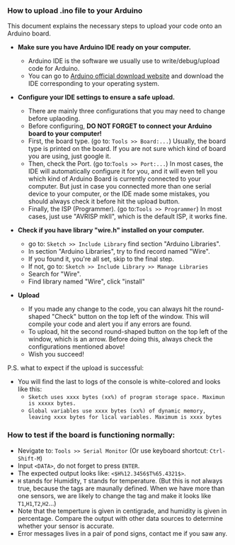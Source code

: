 ### How to upload .ino file to your Arduino
This document explains the necessary steps to upload your code onto an Arduino board.

* **Make sure you have Arduino IDE ready on your computer.**
  * Arduino IDE is the software we usually use to write/debug/upload code for Arduino.
  * You can go to [Arduino official download website](https://www.arduino.cc/en/Main/software) and download the IDE corresponding to your operating system.

* **Configure your IDE settings to ensure a safe upload.**
  * There are mainly three configurations that you may need to change before uplaoding.
  * Before configuring, **DO NOT FORGET to connect your Arduino board to your computer!**
  * First, the board type. (go to: `Tools >> Board:...`) Usually, the board type is printed on the board. If you are not sure which kind of board you are using, just google it.
  * Then, check the Port. (go to:`Tools >> Port:...`) In most cases, the IDE will automatically configure it for you, and it will even tell you which kind of Arduino Board is currently connected to your computer. But just in case you connected more than one serial device to your computer, or the IDE made some mistakes, you should always check it before hit the upload button.
  * Finally, the ISP (Programmer). (go to:`Tools >> Programmer`) In most cases, just use "AVRISP mkII", which is the default ISP, it works fine.

* **Check if you have library "wire.h" installed on your computer.**
  * go to: `Sketch >> Include Library` find section "Arduino Libraries".
  * In section "Arduino Libraries", try to find record named "Wire".
  * If you found it, you're all set, skip to the final step.
  * If not, go to: `Sketch >> Include Library >> Manage Libraries`
  * Search for "Wire".
  * Find library named "Wire", click "install"

* **Upload**
  * If you made any change to the code, you can always hit the round-shaped "Check" button on the top left of the window. This will compile your code and alert you if any errors are found.
  * To upload, hit the second round-shaped button on the top left of the window, which is an arrow. Before doing this, always check the configurations mentioned above!
  * Wish you succeed!

P.S. what to expect if the upload is successful:
* You will find the last to logs of the console is white-colored and looks like this:
  * `Sketch uses xxxx bytes (xx%) of program storage space. Maximun is xxxxx bytes.`
  * `Global variables use xxxx bytes (xx%) of dynamic memory, leaving xxxx bytes for lical variables. Maximum is xxxx bytes`

### How to test if the board is functioning normally:

* Nevigate to: `Tools >> Serial Monitor` (Or use keyboard shortcut: `Ctrl-Shift-M`)
* Input `<DATA>`, do not forget to press `ENTER`.
* The expected output looks like: `<$H%12.3456$T%65.4321$>`.
* `H` stands for Humidity, `T` stands for temperature. (But this is not always true, because the tags are maunally defined. When we have more than one sensors, we are likely to change the tag and make it looks like `T1`,`H1`,`T2`,`H2`...)
* Note that the temperture is given in centigrade, and humidity is given in percentage. Compare the output with other data sources to determine whether your sensor is accurate.
* Error messages lives in a pair of pond signs, contact me if you saw any.